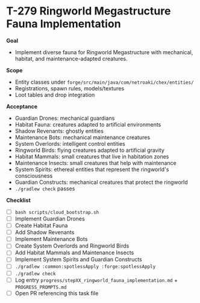 # T-279 Ringworld Megastructure Fauna Implementation

**Goal**

- Implement diverse fauna for Ringworld Megastructure with mechanical, habitat, and maintenance-adapted creatures.

**Scope**

- Entity classes under `forge/src/main/java/com/netroaki/chex/entities/`
- Registrations, spawn rules, models/textures
- Loot tables and drop integration

**Acceptance**

- Guardian Drones: mechanical guardians
- Habitat Fauna: creatures adapted to artificial environments
- Shadow Revenants: ghostly entities
- Maintenance Bots: mechanical maintenance creatures
- System Overlords: intelligent control entities
- Ringworld Birds: flying creatures adapted to artificial gravity
- Habitat Mammals: small creatures that live in habitation zones
- Maintenance Insects: small creatures that help with maintenance
- System Spirits: ethereal entities that represent the ringworld's consciousness
- Guardian Constructs: mechanical creatures that protect the ringworld
- `./gradlew check` passes

**Checklist**

- [ ] `bash scripts/cloud_bootstrap.sh`
- [ ] Implement Guardian Drones
- [ ] Create Habitat Fauna
- [ ] Add Shadow Revenants
- [ ] Implement Maintenance Bots
- [ ] Create System Overlords and Ringworld Birds
- [ ] Add Habitat Mammals and Maintenance Insects
- [ ] Implement System Spirits and Guardian Constructs
- [ ] `./gradlew :common:spotlessApply :forge:spotlessApply`
- [ ] `./gradlew check`
- [ ] Log entry `progress/stepXX_ringworld_fauna_implementation.md` + `PROGRESS_PROMPTS.md`
- [ ] Open PR referencing this task file
